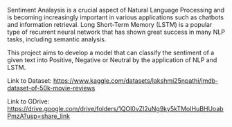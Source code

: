 Sentiment Analaysis is a crucial aspect of Natural Language Processing and is becoming increasingly important in various applications such as 
chatbots and information retrieval.  Long Short-Term Memory (LSTM) is a popular type of recurrent neural network that has shown great success in many NLP
tasks, including semantic analysis.

This project aims to develop a model that can classify the sentiment of a given text into Positive, Negative or Neutral by the application of NLP and LSTM.

Link to Dataset:
https://www.kaggle.com/datasets/lakshmi25npathi/imdb-dataset-of-50k-movie-reviews

Link to GDrive:
https://drive.google.com/drive/folders/1QOl0vZl2uNg9ky5kTMoIHuBHUoabPmzA?usp=share_link
